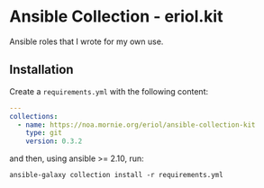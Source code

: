 # Ansible Collection - eriol.kit

Ansible roles that I wrote for my own use.

## Installation

Create a `requirements.yml` with the following content:

```yaml
---
collections:
  - name: https://noa.mornie.org/eriol/ansible-collection-kit
    type: git
    version: 0.3.2
```

and then, using ansible >= 2.10, run:

```
ansible-galaxy collection install -r requirements.yml
```
